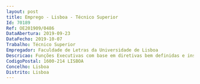 ```yaml
--- 
layout: post
title: Emprego - Lisboa - Técnico Superior
Id: 70189
Ref: OE201909/0486
DataAbertura: 2019-09-23
DataFecho: 2019-10-07
Trabalho: Técnico Superior
Empregador: Faculdade de Letras da Universidade de Lisboa
Descricao: Funções Executivas com base em diretivas bem definidas e instruções gerais, de grau médio de complexidade
CodigoPostal: 1600-214 LISBOA
Concelho: Lisboa
Distrito: Lisboa
--- 
```

